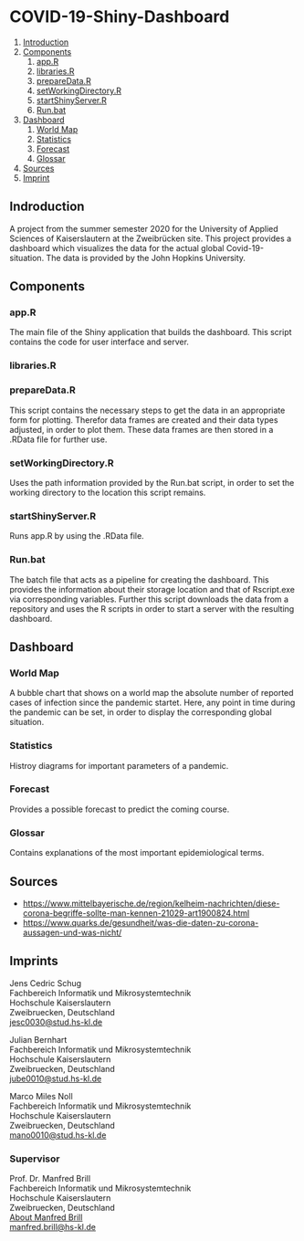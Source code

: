 # COVID-19-Shiny-Dashboard

1. [Introduction](#indroduction)
1. [Components](#components)
    1. [app.R](#app)
    1. [libraries.R](#libraries)
    1. [prepareData.R](#data)
    1. [setWorkingDirectory.R](#wd)
    1. [startShinyServer.R](#server)
    1. [Run.bat](#run)
1. [Dashboard](#dashboard)
    1. [World Map](#world_map)
    1. [Statistics](#statistics)
    1. [Forecast](#forecast)
    1. [Glossar](#glossar)
1. [Sources](#sources)
1. [Imprint](#imprints)

<a name="introduction"></a>
## Indroduction
A project from the summer semester 2020 for the University of Applied Sciences of Kaiserslautern at the Zweibrücken site. This project provides a dashboard which visualizes the data for the actual global Covid-19-situation. The data is provided by the John Hopkins University.

<a name="components"></a>
## Components

<a name="app"></a>
### app.R
The main file of the Shiny application that builds the dashboard. This script contains the code for user interface and server.

<a name="libraries"></a>
### libraries.R


<a name="data"></a>
### prepareData.R
This script contains the necessary steps to get the data in an appropriate form for plotting. Therefor data frames are created and their data types adjusted, in order to plot them. These data frames are then stored in a .RData file for further use.

<a name="wd"></a>
### setWorkingDirectory.R
Uses the path information provided by the Run.bat script, in order to set the working directory to the location this script remains.

<a name="server"></a>
### startShinyServer.R
Runs app.R by using the .RData file.

<a name="run"></a>
### Run.bat
The batch file that acts as a pipeline for creating the dashboard. This provides the information about their storage location and that of Rscript.exe via corresponding variables. Further this script downloads the data from a repository and uses the R scripts in order to start a server with the resulting dashboard.

<a name="dashboard"></a>
## Dashboard

<a name="world_map"></a>
### World Map
A bubble chart that shows on a world map the absolute number of reported cases of infection since the pandemic startet. Here, any point in time during the pandemic can be set, in order to display the corresponding global situation.

<a name="statistics"></a>
### Statistics
Histroy diagrams for important parameters of a pandemic.

<a name="forecast"></a>
### Forecast
Provides a possible forecast to predict the coming course.

<a name="glossar"></a>
### Glossar
Contains explanations of the most important epidemiological terms.

<a name="sources"></a>
## Sources
* https://www.mittelbayerische.de/region/kelheim-nachrichten/diese-corona-begriffe-sollte-man-kennen-21029-art1900824.html
* https://www.quarks.de/gesundheit/was-die-daten-zu-corona-aussagen-und-was-nicht/

<a name="imprints"></a>
## Imprints

Jens Cedric Schug   
Fachbereich Informatik und Mikrosystemtechnik   
Hochschule Kaiserslautern  
Zweibruecken, Deutschland  
<a href="mailto:jesc0030@stud.hs-kl.de">jesc0030@stud.hs-kl.de</a>  
             
  
               
Julian Bernhart  
Fachbereich Informatik und Mikrosystemtechnik  
Hochschule Kaiserslautern  
Zweibruecken, Deutschland    
<a href="mailto:jube0010@stud.hs-kl.de">jube0010@stud.hs-kl.de</a>  
  
  
  
Marco Miles Noll  
Fachbereich Informatik und Mikrosystemtechnik  
Hochschule Kaiserslautern  
Zweibruecken, Deutschland  
<a href="mailto:mano0010@stud.hs-kl.de">mano0010@stud.hs-kl.de</a>  
             

             
### Supervisor   
             

             
Prof. Dr. Manfred Brill   
Fachbereich Informatik und Mikrosystemtechnik   
Hochschule Kaiserslautern   
Zweibruecken, Deutschland   
<a href="https://www.hs-kl.de/hochschule/profil/personenverzeichnis/detailanzeige-personen/person/manfred-brill">About Manfred Brill</a>  
<a href="mailto:manfred.brill@hs-kl.de">manfred.brill@hs-kl.de</a>  
             
             


